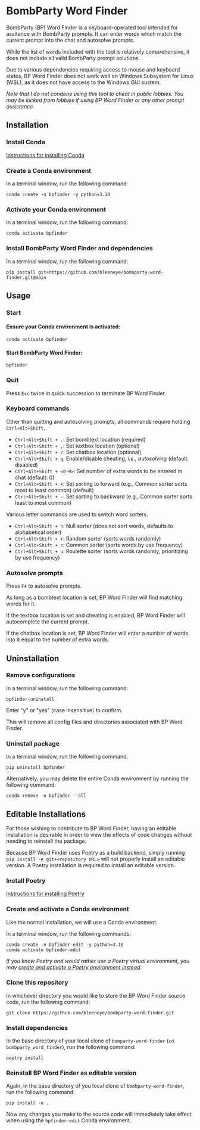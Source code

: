# BombParty Word Finder

BombParty (BP) Word Finder is a keyboard-operated tool intended for assitance with BombParty prompts.
It can enter words which match the current prompt into the chat and autosolve prompts.

While the list of words included with the tool is relatively comprehensive,
it does not include all valid BombParty prompt solutions.

Due to various dependencies requiring access to mouse and keyboard states,
BP Word Finder does not work well on Windows Subsystem for Linux (WSL),
as it does not have access to the Windows GUI sustem.

*Note that I do not condone using this tool to cheat in public lobbies.
You may be kicked from lobbies if using BP Word Finder or any other prompt assistance.*

## Installation

### Install Conda

[Instructions for installing Conda](https://docs.conda.io/projects/conda/en/latest/user-guide/install/index.html)

### Create a Conda environment

In a terminal window, run the following command:

```
conda create -n bpfinder -y python=3.10
```

### Activate your Conda environment

In a terminal window, run the following command:

```
conda activate bpfinder
```

### Install BombParty Word Finder and dependencies

In a terminal window, run the following command:

```
pip install git+https://github.com/bleeneye/bombparty-word-finder.git@main
```

## Usage

### Start

#### Ensure your Conda environment is activated:

```
conda activate bpfinder
```

#### Start BombParty Word Finder:

```
bpfinder
```

### Quit

Press `Esc` twice in quick succession to terminate BP Word Finder.

### Keyboard commands

Other than quitting and autosolving prompts, all commands require holding `Ctrl+Alt+Shift`.

- `Ctrl+Alt+Shift + .`: Set bombtext location (required)
- `Ctrl+Alt+Shift + ,`: Set textbox location (optional)
- `Ctrl+Alt+Shift + /`: Set chatbox location (optional)
- `Ctrl+Alt+Shift + q`: Enable/disable cheating, *i.e., autosolving* (default: disabled)
- `Ctrl+Alt+Shift + <0-9>`: Set number of extra words to be entered in chat (default: 0)
- `Ctrl+Alt+Shift + +`: Set sorting to forward (e.g., Common sorter sorts most to least common) (default)
- `Ctrl+Alt+Shift + -`: Set sorting to backward (e.g., Common sorter sorts least to most common)

Various letter commands are used to switch word sorters.

- `Ctrl+Alt+Shift + n`: Null sorter (does not sort words, defaults to alphabetical order)
- `Ctrl+Alt+Shift + r`: Random sorter (sorts words randomly)
- `Ctrl+Alt+Shift + c`: Common sorter (sorts words by use frequency)
- `Ctrl+Alt+Shift + u`: Roulette sorter (sorts words randomly, prioritizing by use frequency)

### Autosolve prompts

Press `F4` to autosolve prompts.

As long as a bombtext location is  set, BP Word Finder will find matching words for it.

If the textbox location is set and cheating is enabled, BP Word Finder will autocomplete the current prompt.

If the chatbox location is set, BP Word Finder will enter a number of words into it equal to the number of extra words.

## Uninstallation

### Remove configurations

In a terminal window, run the following command:

```
bpfinder-uninstall
```

Enter "y" or "yes" (case insensitive) to confirm.

This will remove all config files and directories associated with BP Word Finder.

### Uninstall package

In a terminal window, run the following command:

```
pip uninstall bpfinder
```

Alternatively, you may delete the entire Conda environment by running the following command:

```
conda remove -n bpfinder --all
```

## Editable Installations

For those wishing to contribute to BP Word Finder, having an editable installation is desirable
in order to view the effects of code changes without needing to reinstall the package.

Because BP Word Finder uses Poetry as a build backend,
simply running `pip install -e git+<repository URL>` will not properly install an editable version.
A Poetry installation is required to install an editable version.

### Install Poetry

[Instructions for installing Poetry](https://python-poetry.org/docs/)

### Create and activate a Conda environment

Like the normal installation, we will use a Conda environment.

In a terminal window, run the following commands:

```
conda create -n bpfinder-edit -y python=3.10
conda activate bpfinder-edit
```

*If you know Poetry and would rather use a Poetry virtual environment, you may
[create and activate a Poetry environment instead](https://python-poetry.org/docs/managing-environments/).*

### Clone this repository

In whichever directory you would like to store the BP Word Finder source code, run the following command:

```
git clone https://github.com/bleeneye/bombparty-word-finder.git
```

### Install dependencies

In the base directory of your local clone of `bomparty-word-finder` (`cd bombparty_word_finder`), run the following command:

```
poetry install
```

### Reinstall BP Word Finder as editable version

Again, in the base directory of you local clone of `bombparty-word-finder`, run the following command:

```
pip install -e .
```

Now any changes you make to the source code will immediately take effect when using
the `bpfinder-edit` Conda environment.


